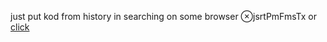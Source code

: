 just put kod from history in searching on some browser ⊗jsrtPmFmsTx
or [click](https://code.mu/ru/javascript/framework/react/book/prime/forms/textarea/)
